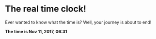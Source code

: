 # The real time clock!

Ever wanted to know what the time is? Well, your journey is about to end!

**The time is Nov 11, 2017, 06:31**